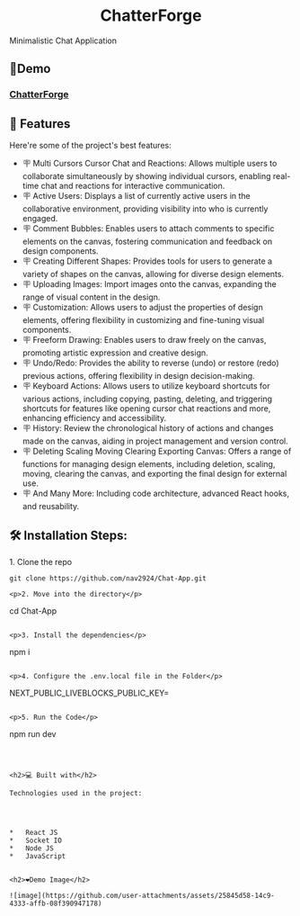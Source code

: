 <h1 align="center" id="title">ChatterForge</h1>

<p id="description">Minimalistic Chat Application</p>

<h2>🔗Demo</h2> 
<h3><a href="https://chatterforge.onrender.com/">ChatterForge</a></h3>
  
<h2>🧐 Features</h2>

Here're some of the project's best features:

* 🪧 Multi Cursors Cursor Chat and Reactions: Allows multiple users to collaborate simultaneously by showing individual cursors, enabling real-time chat and reactions for interactive communication.
* 🪧 Active Users: Displays a list of currently active users in the collaborative environment, providing visibility into who is currently engaged.
* 🪧 Comment Bubbles: Enables users to attach comments to specific elements on the canvas, fostering communication and feedback on design components.
* 🪧 Creating Different Shapes: Provides tools for users to generate a variety of shapes on the canvas, allowing for diverse design elements.
* 🪧 Uploading Images: Import images onto the canvas, expanding the range of visual content in the design.
* 🪧 Customization: Allows users to adjust the properties of design elements, offering flexibility in customizing and fine-tuning visual components.
* 🪧 Freeform Drawing: Enables users to draw freely on the canvas, promoting artistic expression and creative design.
* 🪧 Undo/Redo: Provides the ability to reverse (undo) or restore (redo) previous actions, offering flexibility in design decision-making.
* 🪧 Keyboard Actions: Allows users to utilize keyboard shortcuts for various actions, including copying, pasting, deleting, and triggering shortcuts for features like opening cursor chat reactions and more, enhancing efficiency and accessibility.
* 🪧 History: Review the chronological history of actions and changes made on the canvas, aiding in project management and version control.
* 🪧 Deleting Scaling Moving Clearing Exporting Canvas: Offers a range of functions for managing design elements, including deletion, scaling, moving, clearing the canvas, and exporting the final design for external use.
* 🪧 And Many More: Including code architecture, advanced React hooks, and reusability.

<h2>🛠️ Installation Steps:</h2>

<p>1. Clone the repo</p>

```
git clone https://github.com/nav2924/Chat-App.git

<p>2. Move into the directory</p>

```
cd Chat-App
```

<p>3. Install the dependencies</p>

```
npm i
```

<p>4. Configure the .env.local file in the Folder</p>

```
NEXT_PUBLIC_LIVEBLOCKS_PUBLIC_KEY=
```

<p>5. Run the Code</p>

```
npm run dev
```

  
  
<h2>💻 Built with</h2>

Technologies used in the project:




*   React JS
*   Socket IO
*   Node JS
*   JavaScript


<h2>❤️Demo Image</h2>

![image](https://github.com/user-attachments/assets/25845d58-14c9-4333-affb-08f390947178)

